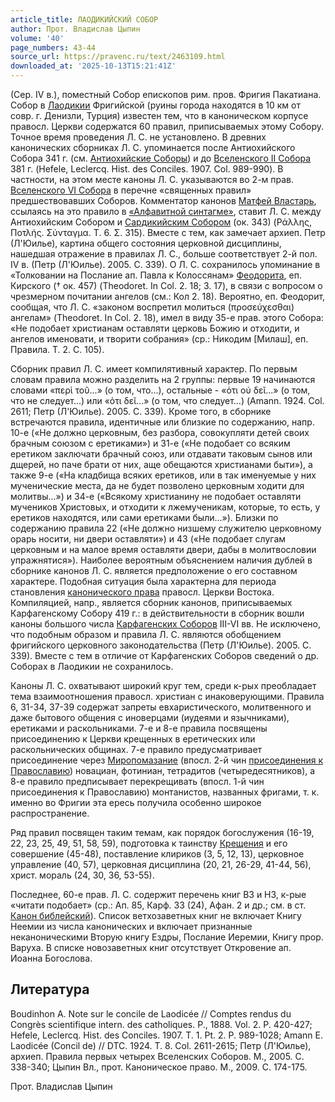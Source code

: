 ```yaml
---
article_title: ЛАОДИКИЙСКИЙ СОБОР
author: Прот. Владислав Цыпин
volume: '40'
page_numbers: 43-44
source_url: https://pravenc.ru/text/2463109.html
downloaded_at: '2025-10-13T15:21:41Z'
---
```


(Сер. IV в.), поместный Собор епископов рим. пров. Фригия Пакатиана. Собор в [Лаодикии](https://pravenc.ru/text/Лаодикии.html) Фригийской (руины города находятся в 10 км от совр. г. Денизли, Турция) известен тем, что в каноническом корпусе правосл. Церкви содержатся 60 правил, приписываемых этому Собору. Точное время проведения Л. С. не установлено. В древних канонических сборниках Л. С. упоминается после Антиохийского Собора 341 г. (см. [Антиохийские Соборы](<https://pravenc.ru/text/Антиохийские Соборы.html>)) и до [Вселенского II Собора](<https://pravenc.ru/text/ВСЕЛЕНСКИЙ II СОБОР.html>) 381 г. (Hefele, Leclercq. Hist. des Conciles. 1907. Col. 989-990). В частности, на этом месте каноны Л. С. указываются во 2-м прав. [Вселенского VI Собора](<https://pravenc.ru/text/Вселенский VI Собор.html>) в перечне «священных правил» предшествовавших Соборов. Комментатор канонов [Матфей Властарь](<https://pravenc.ru/text/Матфей Властарь.html>), ссылаясь на это правило в [«Алфавитной синтагме»](<https://pravenc.ru/text/ Алфавитной синтагме .html>), ставит Л. С. между Антиохийским Собором и [Сардикийским Собором](<https://pravenc.ru/text/Сардикийским Собором.html>) (ок. 343) (Ράλλης, Ποτλής. Σύνταγμα. Τ. 6. Σ. 315). Вместе с тем, как замечает архиеп. Петр (Л'Юилье), картина общего состояния церковной дисциплины, нашедшая отражение в правилах Л. С., больше соответствует 2-й пол. IV в. (Петр (Л'Юилье). 2005. С. 339). О Л. С. сохранилось упоминание в «Толковании на Послание ап. Павла к Колоссянам» [Феодорита](https://pravenc.ru/text/Феодорит.html), еп. Кирского († ок. 457) (Theodoret. In Col. 2. 18; 3. 17), в связи с вопросом о чрезмерном почитании ангелов (см.: Кол 2. 18). Вероятно, еп. Феодорит, сообщая, что Л. С. «законом воспретил молиться (προσεύχεσθαι) ангелам» (Theodoret. In Col. 2. 18), имел в виду 35-е прав. этого Собора: «Не подобает христианам оставляти церковь Божию и отходити, и ангелов именовати, и творити собрания» (ср.: Никодим [Милаш], еп. Правила. Т. 2. С. 105).

Сборник правил Л. С. имеет компилятивный характер. По первым словам правила можно разделить на 2 группы: первые 19 начинаются словами «περὶ τοῦ...» (о том, что...), остальные - «ὁτι οὐ δεῖ...» (о том, что не следует...) или «ὁτι δεῖ...» (о том, что следует...) (Amann. 1924. Col. 2611; Петр (Л'Юилье). 2005. С. 339). Кроме того, в сборнике встречаются правила, идентичные или близкие по содержанию, напр. 10-е («Не должно церковным, без разбора, совокупляти детей своих брачным союзом с еретиками») и 31-е («Не подобает со всяким еретиком заключати брачный союз, или отдавати таковым сынов или дщерей, но паче брати от них, аще обещаются христианами быти»), а также 9-е («На кладбища всяких еретиков, или в так именуемые у них мученические места, да не будет позволено церковным ходити для молитвы...») и 34-е («Всякому христианину не подобает оставляти мучеников Христовых, и отходити к лжемученикам, которые, то есть, у еретиков находятся, или сами еретиками были...»). Близки по содержанию правила 22 («Не должно низшему служителю церковному орарь носити, ни двери оставляти») и 43 («Не подобает слугам церковным и на малое время оставляти двери, дабы в молитвословии упражнятися»). Наиболее вероятным объяснением наличия дублей в сборнике канонов Л. С. является предположение о его составном характере. Подобная ситуация была характерна для периода становления [канонического права](<https://pravenc.ru/text/каноническое право.html>) правосл. Церкви Востока. Компиляцией, напр., является сборник канонов, приписываемых Карфагенскому Собору 419 г.: в действительности в сборник вошли каноны большого числа [Карфагенских Соборов](<https://pravenc.ru/text/Карфагенских Соборов.html>) III-VI вв. Не исключено, что подобным образом и правила Л. С. являются обобщением фригийского церковного законодательства (Петр (Л'Юилье). 2005. С. 339). Вместе с тем в отличие от Карфагенских Соборов сведений о др. Соборах в Лаодикии не сохранилось.

Каноны Л. С. охватывают широкий круг тем, среди к-рых преобладает тема взаимоотношения правосл. христиан с инаковерующими. Правила 6, 31-34, 37-39 содержат запреты евхаристического, молитвенного и даже бытового общения с иноверцами (иудеями и язычниками), еретиками и раскольниками. 7-е и 8-е правила посвящены присоединению к Церкви крещенных в еретических или раскольнических общинах. 7-е правило предусматривает присоединение через [Миропомазание](https://pravenc.ru/text/Миропомазание.html) (впосл. 2-й чин [присоединения к Православию](<https://pravenc.ru/text/присоединения к Православию.html>)) новациан, фотиниан, тетрадитов (четыредесятников), а 8-е правило предписывает перекрещивать (впосл. 1-й чин присоединения к Православию) монтанистов, названных фригами, т. к. именно во Фригии эта ересь получила особенно широкое распространение.

Ряд правил посвящен таким темам, как порядок богослужения (16-19, 22, 23, 25, 49, 51, 58, 59), подготовка к таинству [Крещения](https://pravenc.ru/text/Крещения.html) и его совершение (45-48), поставление клириков (3, 5, 12, 13), церковное управление (40, 57), церковная дисциплина (20, 21, 26-29, 41-44, 56), христ. мораль (24, 30, 36, 53-55).

Последнее, 60-е прав. Л. С. содержит перечень книг ВЗ и НЗ, к-рые «читати подобает» (ср.: Ап. 85, Карф. 33 (24), Афан. 2 и др.; см. в ст. [Канон библейский](<https://pravenc.ru/text/Канон библейский.html>)). Список ветхозаветных книг не включает Книгу Неемии из числа канонических и включает признанные неканоническими Вторую книгу Ездры, Послание Иеремии, Книгу прор. Варуха. В списке новозаветных книг отсутствует Откровение ап. Иоанна Богослова.

## Литература

Boudinhon A. Note sur le concile de Laodicée // Comptes rendus du Congrès scientifique intern. des catholiques. P., 1888. Vol. 2. P. 420-427; Hefele, Leclercq. Hist. des Conciles. 1907. T. 1. Pt. 2. P. 989-1028; Amann E. Laodicée (Concil de) // DTC. 1924. T. 8. Col. 2611-2615; Петр (Л'Юилье), архиеп. Правила первых четырех Вселенских Соборов. М., 2005. С. 338-340; Цыпин Вл., прот. Каноническое право. М., 2009. С. 174-175.

Прот. Владислав Цыпин
